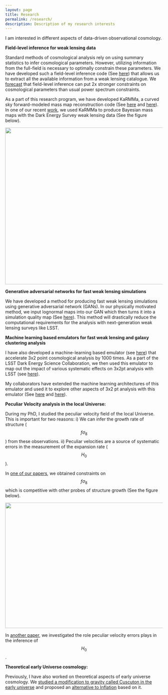 ```yaml
---
layout: page
title: Research
permalink: /research/
description: Description of my research interests
---
```


I am interested in different aspects of data-driven observational cosmology.

**Field-level inference for weak lensing data**

Standard methods of cosmological analysis rely on using summary statistics to infer cosmological parameters. However, utilizing information from the full-field is necessary to optimally constrain these parameters. We have developed such a field-level inference code (See [here](https://arxiv.org/pdf/2204.13216.pdf)) that allows us to extract all the available information from a weak lensing catalogue. We [forecast](https://arxiv.org/pdf/2307.00070.pdf) that field-level inference can put 2x stronger constraints on cosmological parameters than usual power spectrum constraints.

As a part of this research program, we have developed KaRMMa, a curved sky forward-modeled mass map reconstruction code (See [here](https://arxiv.org/pdf/2105.14699.pdf) and [here](https://arxiv.org/pdf/2210.12280.pdf)). In one of our recent [work](https://arxiv.org/pdf/2403.05484.pdf), we used KaRMMa to produce Bayesian mass maps with the Dark Energy Survey weak lensing data (See the figure below). 

<img src="{{ site.baseurl }}/assets/img/research/KaRMMa_DES.png" width="700" height="500" alt="" title="karmma"/>

**Generative adversarial networks for fast weak lensing simulations**

We have developed a method for producing fast weak lensing simulations using generative adversarial network (GANs). In our physically motivated method, we input lognormal maps into our GAN which then turns it into a simulation quality map (See [here](https://ui.adsabs.harvard.edu/abs/2022mla..confE...8F/abstract)). This method will drastically reduce the computational requirements for the analysis with next-generation weak lensing surveys like LSST. 

**Machine learning based emulators for fast weak lensing and galaxy clustering analysis**

I have also developed a machine-learning based emulator (see [here](https://arxiv.org/pdf/2203.06124.pdf)) that accelerate 3x2 point cosmological analysis by 1000 times. As a part of the LSST Dark Energy Science Collaboration, we then used this emulator to map out the impact of various systematic effects on 3x2pt analysis with LSST (see [here](https://arxiv.org/pdf/2403.11797.pdf)).

My collaborators have extended the machine learning architectures of this emulator and used it to explore other aspects of 3x2 pt analysis with this emulator (See [here](https://arxiv.org/pdf/2402.17716.pdf) and [here](https://arxiv.org/pdf/2403.12337.pdf)).  

**Peculiar Velocity analysis in the local Universe:**

During my PhD, I studied the peculiar velocity field of the local Universe. This is important for two reasons: i) We can infer the growth rate of structure ($$f\sigma_8$$) from these observations. ii) Peculiar velocities are a source of systematic errors in the measurement of the expansion rate ($$H_0$$).

In [one of our papers](https://arxiv.org/pdf/1912.09383.pdf), we obtained constraints on $$f\sigma_8$$ which is competitive with other probes of structure growth (See the figure below).

<img src="{{ site.baseurl }}/assets/img/research/fsigma8.png" width="700" height="400" alt="" title="fs8"/>

In [another paper](https://arxiv.org/pdf/2010.01119.pdf), we investigated the role peculiar velocity errors plays in the inference of $$H_0$$.

**Theoretical early Universe cosmology:**

Previously, I have also worked on theoretical aspects of early universe cosmology. We [studied a modification to gravity called Cuscuton in the early universe](https://arxiv.org/abs/1704.01131) and proposed an [alternative to Inflation](https://arxiv.org/abs/1802.06818) based on it.
